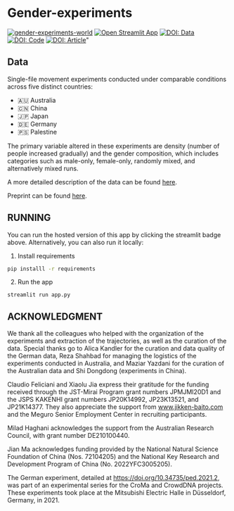 # Gender-experiments
[![gender-experiments-world](https://github.com/PedestrianDynamics/gender-experiments/actions/workflows/code-quality.yml/badge.svg)](https://github.com/PedestrianDynamics/gender-experiments/actions/workflows/code-quality.yml)
[![Open Streamlit App](https://static.streamlit.io/badges/streamlit_badge_black_white.svg)](https://gender-experiments.streamlit.app/)
[![DOI: Data](https://img.shields.io/badge/DOI-10.34735/ped.2024.1-B31B1B.svg)](https://doi.org/10.34735/ped.2024.1)
[![DOI: Code](https://zenodo.org/badge/DOI/10.5281/zenodo.12675716.svg)](https://doi.org/10.5281/zenodo.12675716)
[![DOI: Article](https://img.shields.io/badge/DOI-10.34735/ped.2024.1-blue.svg)](https://doi.org/10.34735/ped.2024.1)"
    

## Data
Single-file movement experiments conducted under comparable conditions across five distinct countries:
- 🇦🇺 Australia
- 🇨🇳 China
- 🇯🇵 Japan
- 🇩🇪 Germany 
- 🇵🇸 Palestine 

The primary variable altered in these experiments are density (number of people increased gradually) and the gender composition, which includes categories such as male-only, female-only, randomly mixed, and alternatively mixed runs. 

A more detailed description of the data can be found [here](https://doi.org/10.34735/ped.2024.1).

Preprint can be found [here](http://dx.doi.org/10.2139/ssrn.4900271).


##  RUNNING 

You can run the hosted version of this app by clicking the streamlit badge above.
Alternatively, you can also run it locally:

1. Install requirements

```bash
pip installl -r requirements
```

2. Run the app

```
streamlit run app.py
```

## ACKNOWLEDGMENT

We thank all the colleagues who helped with the organization of the experiments and extraction of the trajectories, as well as the curation of the data. Special thanks go to Alica Kandler for the curation and data quality of the German data, Reza Shahbad for managing the logistics of the experiments conducted in Australia, and Maziar Yazdani for the curation of the Australian data and Shi Dongdong (experiments in China).

Claudio Feliciani and Xiaolu Jia express their gratitude for the funding received through the JST-Mirai Program grant numbers JPMJMI20D1 and the JSPS KAKENHI grant numbers JP20K14992, JP23K13521, and JP21K14377. They also appreciate the support from www.jikken-baito.com and the Meguro Senior Employment Center in recruiting participants.

Milad Haghani acknowledges the support from the Australian Research Council, with grant number DE210100440.

Jian Ma acknowledges funding provided by the National Natural Science Foundation of China (Nos. 72104205) and the National Key Research and Development Program of China (No. 2022YFC3005205).

The German experiment, detailed at https://doi.org/10.34735/ped.2021.2, was part of an experimental series for the CroMa and CrowdDNA projects. These experiments took place at the Mitsubishi Electric Halle in Düsseldorf, Germany, in 2021.
